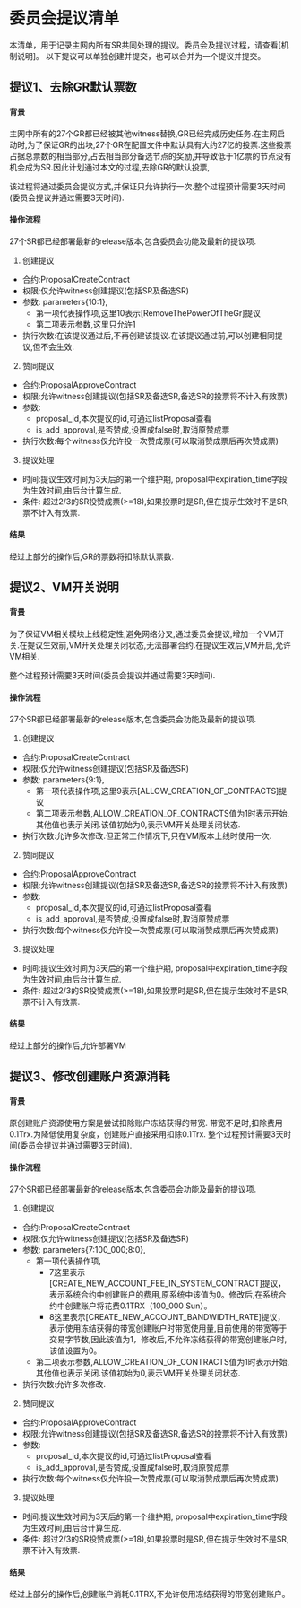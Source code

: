 # 委员会提议清单
 本清单，用于记录主网内所有SR共同处理的提议。委员会及提议过程，请查看[机制说明]。
 以下提议可以单独创建并提交，也可以合并为一个提议并提交。
 
## 提议1、去除GR默认票数
#### 背景
  主网中所有的27个GR都已经被其他witness替换,GR已经完成历史任务.在主网启动时,为了保证GR的出块,27个GR在配置文件中默认具有大约27亿的投票.这些投票占据总票数的相当部分,占去相当部分备选节点的奖励,并导致低于1亿票的节点没有机会成为SR.因此计划通过本文的过程,去除GR的默认投票,
    
  该过程将通过委员会提议方式,并保证只允许执行一次.整个过程预计需要3天时间(委员会提议并通过需要3天时间). 
    
#### 操作流程 
  27个SR都已经部署最新的release版本,包含委员会功能及最新的提议项.
  
  1. 创建提议
   + 合约:ProposalCreateContract
   + 权限:仅允许witness创建提议(包括SR及备选SR)
   + 参数: parameters{10:1},
      + 第一项代表操作项,这里10表示[RemoveThePowerOfTheGr]提议
      + 第二项表示参数,这里只允许1
   + 执行次数:在该提议通过后,不再创建该提议.在该提议通过前,可以创建相同提议,但不会生效. 
  2. 赞同提议
   + 合约:ProposalApproveContract
   + 权限:允许witness创建提议(包括SR及备选SR,备选SR的投票将不计入有效票)
   + 参数: 
      + proposal_id,本次提议的id,可通过listProposal查看
      + is_add_approval,是否赞成,设置成false时,取消原赞成票
   + 执行次数:每个witness仅允许投一次赞成票(可以取消赞成票后再次赞成票)
  3. 提议处理
   + 时间:提议生效时间为3天后的第一个维护期, proposal中expiration_time字段为生效时间,由后台计算生成.
   + 条件: 超过2/3的SR投赞成票(>=18),如果投票时是SR,但在提示生效时不是SR,票不计入有效票.
     
#### 结果
  经过上部分的操作后,GR的票数将扣除默认票数.
  

## 提议2、VM开关说明
#### 背景
  为了保证VM相关模块上线稳定性,避免网络分叉,通过委员会提议,增加一个VM开关.在提议生效前,VM开关处理关闭状态,无法部署合约.在提议生效后,VM开启,允许VM相关.
  
  整个过程预计需要3天时间(委员会提议并通过需要3天时间). 
 
    
#### 操作流程 
  27个SR都已经部署最新的release版本,包含委员会功能及最新的提议项.
  
  1. 创建提议
   + 合约:ProposalCreateContract
   + 权限:仅允许witness创建提议(包括SR及备选SR)
   + 参数: parameters{9:1},
      + 第一项代表操作项,这里9表示[ALLOW_CREATION_OF_CONTRACTS]提议
      + 第二项表示参数,ALLOW_CREATION_OF_CONTRACTS值为1时表示开始,其他值也表示关闭.该值初始为0,表示VM开关处理关闭状态.
   + 执行次数:允许多次修改.但正常工作情况下,只在VM版本上线时使用一次.
  2. 赞同提议
   + 合约:ProposalApproveContract
   + 权限:允许witness创建提议(包括SR及备选SR,备选SR的投票将不计入有效票)
   + 参数: 
      + proposal_id,本次提议的id,可通过listProposal查看
      + is_add_approval,是否赞成,设置成false时,取消原赞成票
   + 执行次数:每个witness仅允许投一次赞成票(可以取消赞成票后再次赞成票)
  3. 提议处理
   + 时间:提议生效时间为3天后的第一个维护期, proposal中expiration_time字段为生效时间,由后台计算生成.
   + 条件: 超过2/3的SR投赞成票(>=18),如果投票时是SR,但在提示生效时不是SR,票不计入有效票.
     
#### 结果
  经过上部分的操作后,允许部署VM
  

## 提议3、修改创建账户资源消耗
#### 背景
  原创建账户资源使用方案是尝试扣除账户冻结获得的带宽. 带宽不足时,扣除费用0.1Trx.为降低使用复杂度，创建账户直接采用扣除0.1Trx.
  整个过程预计需要3天时间(委员会提议并通过需要3天时间). 
 
    
#### 操作流程 
  27个SR都已经部署最新的release版本,包含委员会功能及最新的提议项.
  
  1. 创建提议
   + 合约:ProposalCreateContract
   + 权限:仅允许witness创建提议(包括SR及备选SR)
   + 参数: parameters{7:100_000;8:0},
      + 第一项代表操作项,
         + 7这里表示[CREATE_NEW_ACCOUNT_FEE_IN_SYSTEM_CONTRACT]提议，表示系统合约中创建账户的费用,原系统中该值为0。修改后,在系统合约中创建账户将花费0.1TRX（100_000 Sun）。
         + 8这里表示[CREATE_NEW_ACCOUNT_BANDWIDTH_RATE]提议，表示使用冻结获得的带宽创建账户时带宽使用量,目前使用的带宽等于交易字节数,因此该值为1，修改后,不允许冻结获得的带宽创建账户时,该值设置为0。
      + 第二项表示参数,ALLOW_CREATION_OF_CONTRACTS值为1时表示开始,其他值也表示关闭.该值初始为0,表示VM开关处理关闭状态.
   + 执行次数:允许多次修改.
  2. 赞同提议
   + 合约:ProposalApproveContract
   + 权限:允许witness创建提议(包括SR及备选SR,备选SR的投票将不计入有效票)
   + 参数: 
      + proposal_id,本次提议的id,可通过listProposal查看
      + is_add_approval,是否赞成,设置成false时,取消原赞成票
   + 执行次数:每个witness仅允许投一次赞成票(可以取消赞成票后再次赞成票)
  3. 提议处理
   + 时间:提议生效时间为3天后的第一个维护期, proposal中expiration_time字段为生效时间,由后台计算生成.
   + 条件: 超过2/3的SR投赞成票(>=18),如果投票时是SR,但在提示生效时不是SR,票不计入有效票.
     
#### 结果
  经过上部分的操作后,创建账户消耗0.1TRX,不允许使用冻结获得的带宽创建账户。
  
  